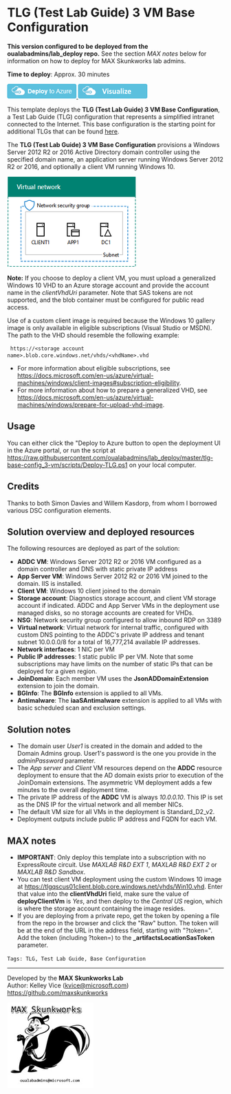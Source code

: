﻿# TLG (Test Lab Guide) 3 VM Base Configuration
**This version configured to be deployed from the oualabadmins/lab_deploy repo.** See the section _MAX notes_ below for information on how to deploy for MAX Skunkworks lab admins.

**Time to deploy**: Approx. 30 minutes

<a href="https://portal.azure.com/#create/Microsoft.Template/uri/https%3A%2F%2Fraw.githubusercontent.com%2Foualabadmins%2Flab_deploy%2Fmaster%2Ftlg-base-config_3-vm%2Fazuredeploy.json" target="_blank">
<img src="https://raw.githubusercontent.com/Azure/azure-quickstart-templates/master/1-CONTRIBUTION-GUIDE/images/deploytoazure.png"/>
</a>
<a href="http://armviz.io/#/?load=https%3A%2F%2Fraw.githubusercontent.com%2Foualabadmins%2Flab_deploy%2Fmaster%2Ftlg-base-config_3-vm%2Fazuredeploy.json" target="_blank">
<img src="https://raw.githubusercontent.com/Azure/azure-quickstart-templates/master/1-CONTRIBUTION-GUIDE/images/visualizebutton.png"/>
</a>

This template deploys the **TLG (Test Lab Guide) 3 VM Base Configuration**, a Test Lab Guide (TLG) configuration that represents a simplified intranet connected to the Internet. This base configuration is the starting point for additional TLGs that can be found [here](http://aka.ms/catlgs).

The **TLG (Test Lab Guide) 3 VM Base Configuration** provisions a Windows Server 2012 R2 or 2016 Active Directory domain controller using the specified domain name, an application server running Windows Server 2012 R2 or 2016, and optionally a client VM running Windows 10. 

![alt text](images/tlg-base-config_3-vm.png "Diagram of the base config deployment")

**Note:** If you choose to deploy a client VM, you must upload a generalized Windows 10 VHD to an Azure storage account and provide the account name in the _clientVhdUri_ parameter. Note that SAS tokens are not supported, and the blob container must be configured for public read access.

Use of a custom client image is required because the Windows 10 gallery image is only available in eligible subscriptions (Visual Studio or MSDN). The path to the VHD should resemble the following example:

     https://<storage account name>.blob.core.windows.net/vhds/<vhdName>.vhd
* For more information about eligible subscriptions, see https://docs.microsoft.com/en-us/azure/virtual-machines/windows/client-images#subscription-eligibility.
* For more information about how to prepare a generalized VHD, see https://docs.microsoft.com/en-us/azure/virtual-machines/windows/prepare-for-upload-vhd-image.

## Usage

You can either click the "Deploy to Azure button to open the deployment UI in the Azure portal, or run the script at https://raw.githubusercontent.com/oualabadmins/lab_deploy/master/tlg-base-config_3-vm/scripts/Deploy-TLG.ps1 on your local computer.

## Credits
Thanks to both Simon Davies and Willem Kasdorp, from whom I borrowed various DSC configuration elements.

## Solution overview and deployed resources

The following resources are deployed as part of the solution:

+ **ADDC VM**: Windows Server 2012 R2 or 2016 VM configured as a domain controller and DNS with static private IP address
+ **App Server VM**: Windows Server 2012 R2 or 2016 VM joined to the domain. IIS is installed.
+ **Client VM**: Windows 10 client joined to the domain
+ **Storage account**: Diagnostics storage account, and client VM storage account if indicated. ADDC and App Server VMs in the deployment use managed disks, so no storage accounts are created for VHDs.
+ **NSG**: Network security group configured to allow inbound RDP on 3389
+ **Virtual network**: Virtual network for internal traffic, configured with custom DNS pointing to the ADDC's private IP address and tenant subnet 10.0.0.0/8 for a total of 16,777,214 available IP addresses.
+ **Network interfaces**: 1 NIC per VM
+ **Public IP addresses**: 1 static public IP per VM. Note that some subscriptions may have limits on the number of static IPs that can be deployed for a given region.
+ **JoinDomain**: Each member VM uses the **JsonADDomainExtension** extension to join the domain.
+ **BGInfo**: The **BGInfo** extension is applied to all VMs.
+ **Antimalware**: The **iaaSAntimalware** extension is applied to all VMs with basic scheduled scan and exclusion settings.

## Solution notes

* The domain user *User1* is created in the domain and added to the Domain Admins group. User1's password is the one you provide in the *adminPassword* parameter.
* The *App server* and *Client* VM resources depend on the **ADDC** resource deployment to ensure that the AD domain exists prior to execution of 
the JoinDomain extensions. The asymmetric VM deployment adds a few minutes to the overall deployment time.
* The private IP address of the **ADDC** VM is always *10.0.0.10*. This IP is set as the DNS IP for the virtual network and all member NICs.
* The default VM size for all VMs in the deployment is Standard_D2_v2.
* Deployment outputs include public IP address and FQDN for each VM.

## MAX notes

* **IMPORTANT**: Only deploy this template into a subscription with no ExpressRoute circuit. Use _MAXLAB R&D EXT 1_, _MAXLAB R&D EXT 2_ or _MAXLAB R&D Sandbox_.
* You can test client VM deployment using the custom Windows 10 image at https://tlgqscus01client.blob.core.windows.net/vhds/Win10.vhd. Enter that value into the **clientVhdUri** field, make sure the value of **deployClientVm** is _Yes_, and then deploy to the _Central US_ region, which is where the storage account containing the image resides.
* If you are deploying from a private repo, get the token by opening a file from the repo in the browser and click the "Raw" button. The token will be at the end of the URL in the address field, starting with "?token=<string>". Add the token (including ?token=) to the **_artifactsLocationSasToken** parameter.

`Tags: TLG, Test Lab Guide, Base Configuration`
___
Developed by the **MAX Skunkworks Lab**  
Author: Kelley Vice (kvice@microsoft.com)  
https://github.com/maxskunkworks

![alt text](images/maxskunkworkslogo-small.jpg "MAX Skunkworks")

